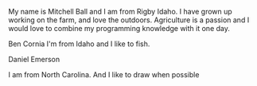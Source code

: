 

My name is Mitchell Ball and I am from Rigby Idaho. I have grown up working on the farm,
and love the outdoors. Agriculture is a passion and I would love to combine my programming knowledge with it one day.

Ben Cornia
I'm from Idaho and I like to fish.

Daniel Emerson

I am from North Carolina. And I like to draw when possible

